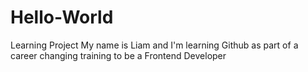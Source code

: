 # Hello-World
Learning Project
My name is Liam and I'm learning Github as part of a career changing training to be a Frontend Developer
